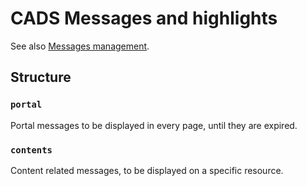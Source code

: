 # CADS Messages and highlights

See also [Messages management](https://confluence.ecmwf.int/display/CDSM/Messages+management).

## Structure

### `portal`

Portal messages to be displayed in every page, until they are expired.

### `contents`

Content related messages, to be displayed on a specific resource.
